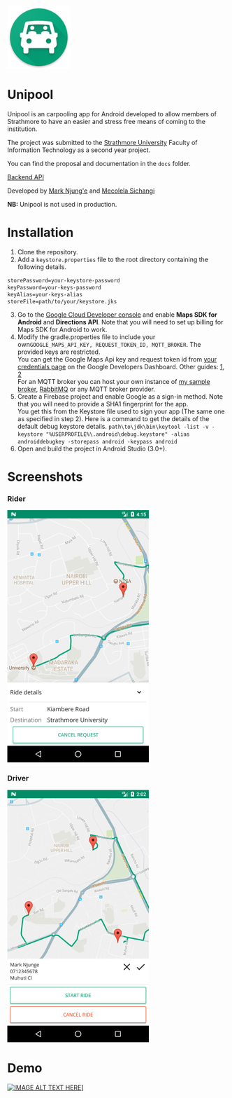 ![alt text](/images/icon.png)

 # Unipool

Unipool is an carpooling app for Android developed to allow members of Strathmore to have an easier and 
stress free means of coming to the institution.  

The project was submitted to the [Strathmore University](http://www.strathmore.edu/) Faculty of Information Technology as a second year project.

You can find the proposal and documentation in the `docs` folder.  

[Backend API](https://github.com/MarkNjunge/Unipool-backend)

Developed by [Mark Njung'e](https://github.com/MarkNjunge) and [Mecolela Sichangi](https://github.com/Sichangime)

**NB:** Unipool is not used in production.

# Installation
1. Clone the repository.
2. Add a `keystore.properties` file to the root directory containing the following details.
```
storePassword=your-keystore-password
keyPassword=your-keys-password
keyAlias=your-keys-alias
storeFile=path/to/your/keystore.jks
```
3. Go to the [Google Cloud Developer console](https://console.cloud.google.com/apis/library) and enable **Maps SDK for Android** and **Directions API**. Note that you will need to set up billing for Maps SDK for Android to work.
4. Modify the gradle.properties file to include your own`GOOGLE_MAPS_API_KEY, REQUEST_TOKEN_ID, MQTT_BROKER`. The provided keys are restricted.  
You can get the Google Maps Api key and request token id from [your credentials page](https://console.developers.google.com/apis/credentials) on the Google Developers Dashboard. Other guides: [1](https://developers.google.com/maps/documentation/android-api/signup#detailed-guides), [2](https://developers.google.com/identity/sign-in/android/start-integrating#get_your_backend_servers_oauth_20_client_id)  
For an MQTT broker you can host your own instance of [my sample broker](https://github.com/MarkNjunge/mqtt-broker), [RabbitMQ](https://www.rabbitmq.com) or any MQTT broker provider. 
5. Create a Firebase project and enable Google as a sign-in method. Note that you will need to provide a SHA1 fingerprint for the app.  
You get this from the Keystore file used to sign your app (The same one as specified in step 2). Here is a command to get the details of the default debug keystore details. `path\to\jdk\bin\keytool -list -v -keystore "%USERPROFILE%\.android\debug.keystore" -alias androiddebugkey -storepass android -keypass android`
6. Open and build the project in Android Studio (3.0+). 

# Screenshots
### Rider
![alt text](/images/rider.png)

### Driver
![alt text](/images/driver.png)

# Demo
[![IMAGE ALT TEXT HERE](https://img.youtube.com/vi/pY5Utpqnvd8/0.jpg)](https://www.youtube.com/watch?v=pY5Utpqnvd8)]
